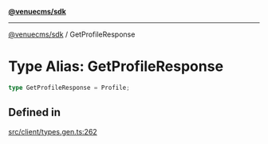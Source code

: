 [**@venuecms/sdk**](../Index.md)

***

[@venuecms/sdk](../Index.md) / GetProfileResponse

# Type Alias: GetProfileResponse

```ts
type GetProfileResponse = Profile;
```

## Defined in

[src/client/types.gen.ts:262](https://github.com/venuecms/sdk/blob/84b0e6bf235b3e7fa1a5f5c7d0aee6ec6b574dd0/src/client/types.gen.ts#L262)
